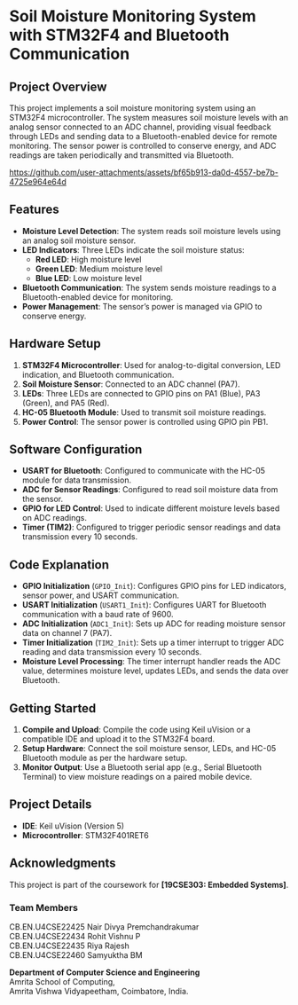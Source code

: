 
# Soil Moisture Monitoring System with STM32F4 and Bluetooth Communication

## Project Overview
This project implements a soil moisture monitoring system using an STM32F4 microcontroller. The system measures soil moisture levels with an analog sensor connected to an ADC channel, providing visual feedback through LEDs and sending data to a Bluetooth-enabled device for remote monitoring. The sensor power is controlled to conserve energy, and ADC readings are taken periodically and transmitted via Bluetooth.


https://github.com/user-attachments/assets/bf65b913-da0d-4557-be7b-4725e964e64d


## Features
- **Moisture Level Detection**: The system reads soil moisture levels using an analog soil moisture sensor.
- **LED Indicators**: Three LEDs indicate the soil moisture status:
  - **Red LED**: High moisture level
  - **Green LED**: Medium moisture level
  - **Blue LED**: Low moisture level
- **Bluetooth Communication**: The system sends moisture readings to a Bluetooth-enabled device for monitoring.
- **Power Management**: The sensor’s power is managed via GPIO to conserve energy.

## Hardware Setup
1. **STM32F4 Microcontroller**: Used for analog-to-digital conversion, LED indication, and Bluetooth communication.
2. **Soil Moisture Sensor**: Connected to an ADC channel (PA7).
3. **LEDs**: Three LEDs are connected to GPIO pins on PA1 (Blue), PA3 (Green), and PA5 (Red).
4. **HC-05 Bluetooth Module**: Used to transmit soil moisture readings.
5. **Power Control**: The sensor power is controlled using GPIO pin PB1.

## Software Configuration
- **USART for Bluetooth**: Configured to communicate with the HC-05 module for data transmission.
- **ADC for Sensor Readings**: Configured to read soil moisture data from the sensor.
- **GPIO for LED Control**: Used to indicate different moisture levels based on ADC readings.
- **Timer (TIM2)**: Configured to trigger periodic sensor readings and data transmission every 10 seconds.

## Code Explanation
- **GPIO Initialization** (`GPIO_Init`): Configures GPIO pins for LED indicators, sensor power, and USART communication.
- **USART Initialization** (`USART1_Init`): Configures UART for Bluetooth communication with a baud rate of 9600.
- **ADC Initialization** (`ADC1_Init`): Sets up ADC for reading moisture sensor data on channel 7 (PA7).
- **Timer Initialization** (`TIM2_Init`): Sets up a timer interrupt to trigger ADC reading and data transmission every 10 seconds.
- **Moisture Level Processing**: The timer interrupt handler reads the ADC value, determines moisture level, updates LEDs, and sends the data over Bluetooth.
  
## Getting Started
1. **Compile and Upload**: Compile the code using Keil uVision or a compatible IDE and upload it to the STM32F4 board.
2. **Setup Hardware**: Connect the soil moisture sensor, LEDs, and HC-05 Bluetooth module as per the hardware setup.
3. **Monitor Output**: Use a Bluetooth serial app (e.g., Serial Bluetooth Terminal) to view moisture readings on a paired mobile device.

## Project Details
- **IDE**: Keil uVision (Version 5)
- **Microcontroller**: STM32F401RET6

## Acknowledgments
This project is part of the coursework for **[19CSE303: Embedded Systems]**.

### Team Members
CB.EN.U4CSE22425 Nair Divya Premchandrakumar  
CB.EN.U4CSE22434 Rohit Vishnu P  
CB.EN.U4CSE22435 Riya Rajesh  
CB.EN.U4CSE22460 Samyuktha BM

**Department of Computer Science and Engineering**  
Amrita School of Computing,  
Amrita Vishwa Vidyapeetham, Coimbatore, India.
